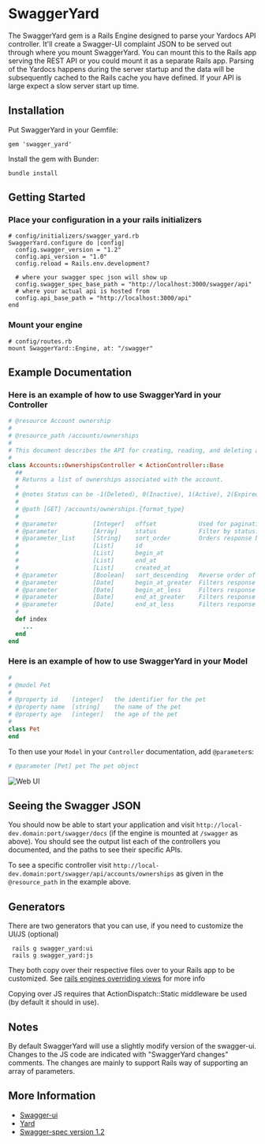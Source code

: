 # SwaggerYard #

The SwaggerYard gem is a Rails Engine designed to parse your Yardocs API controller.
It'll create a Swagger-UI complaint JSON to be served out through where you mount SwaggerYard. 
You can mount this to the Rails app serving the REST API or you could mount it as a separate Rails app.
Parsing of the Yardocs happens during the server startup and the data will be subsequently cached to the Rails cache you have defined. 
If your API is large expect a slow server start up time.

## Installation ##
  
Put SwaggerYard in your Gemfile:

    gem 'swagger_yard'

Install the gem with Bunder:

    bundle install


## Getting Started ##

### Place your configuration in a your rails initializers ###
    
    # config/initializers/swagger_yard.rb
    SwaggerYard.configure do |config|
      config.swagger_version = "1.2"
      config.api_version = "1.0"
      config.reload = Rails.env.development?

      # where your swagger spec json will show up
      config.swagger_spec_base_path = "http://localhost:3000/swagger/api"
      # where your actual api is hosted from
      config.api_base_path = "http://localhost:3000/api"
    end

### Mount your engine ###

	# config/routes.rb
	mount SwaggerYard::Engine, at: "/swagger"

## Example Documentation ##

### Here is an example of how to use SwaggerYard in your Controller ###

```ruby
# @resource Account ownership
#
# @resource_path /accounts/ownerships
#
# This document describes the API for creating, reading, and deleting account ownerships.
#
class Accounts::OwnershipsController < ActionController::Base
  ##
  # Returns a list of ownerships associated with the account.
  #
  # @notes Status can be -1(Deleted), 0(Inactive), 1(Active), 2(Expired) and 3(Cancelled).
  #
  # @path [GET] /accounts/ownerships.{format_type}
  #
  # @parameter          [Integer]   offset            Used for pagination of response data (default: 25 items per response). Specifies the offset of the next block of data to receive.
  # @parameter          [Array]     status            Filter by status. (e.g. status[]=1&status[]=2&status[]=3).
  # @parameter_list     [String]    sort_order        Orders response by fields. (e.g. sort_order=created_at).
  #                     [List]      id                
  #                     [List]      begin_at          
  #                     [List]      end_at            
  #                     [List]      created_at        
  # @parameter          [Boolean]   sort_descending   Reverse order of sort_order sorting, make it descending.
  # @parameter          [Date]      begin_at_greater  Filters response to include only items with begin_at >= specified timestamp (e.g. begin_at_greater=2012-02-15T02:06:56Z).
  # @parameter          [Date]      begin_at_less     Filters response to include only items with begin_at <= specified timestamp (e.g. begin_at_less=2012-02-15T02:06:56Z).
  # @parameter          [Date]      end_at_greater    Filters response to include only items with end_at >= specified timestamp (e.g. end_at_greater=2012-02-15T02:06:56Z).
  # @parameter          [Date]      end_at_less       Filters response to include only items with end_at <= specified timestamp (e.g. end_at_less=2012-02-15T02:06:56Z).
  #
  def index
    ...
  end
end
```

### Here is an example of how to use SwaggerYard in your Model ###

```ruby
# 
# @model Pet
# 
# @property id    [integer]   the identifier for the pet
# @property name  [string]    the name of the pet
# @property age   [integer]   the age of the pet
# 
class Pet
end
```

To then use your `Model` in your `Controller` documentation, add `@parameter`s:

```ruby
# @parameter [Pet] pet The pet object
```

![Web UI](https://raw.github.com/tpitale/swagger_yard/master/example/web-ui.png)

## Seeing the Swagger JSON ##

You should now be able to start your application and visit `http://local-dev.domain:port/swagger/docs` (if the engine is mounted at `/swagger` as above). You should see the output list each of the controllers you documented, and the paths to see their specific APIs.

To see a specific controller visit `http://local-dev.domain:port/swagger/api/accounts/ownerships` as given in the `@resource_path` in the example above.

## Generators ##

There are two generators that you can use, if you need to customize the UI/JS (optional)

     rails g swagger_yard:ui
     rails g swagger_yard:js

They both copy over their respective files over to your Rails app to be customized. 
See [rails engines overriding views](http://guides.rubyonrails.org/engines.html#overriding-views) for more info

Copying over JS requires that ActionDispatch::Static middleware be used (by default it should in use).


## Notes ##

By default SwaggerYard will use a slightly modify version of the swagger-ui. Changes to the JS code are indicated with "SwaggerYard changes" comments. The changes are mainly to support Rails way of supporting an array of parameters.


## More Information ##

* [Swagger-ui](https://github.com/wordnik/swagger-ui)
* [Yard](https://github.com/lsegal/yard)
* [Swagger-spec version 1.2](https://github.com/wordnik/swagger-spec/blob/master/versions/1.2.md)

